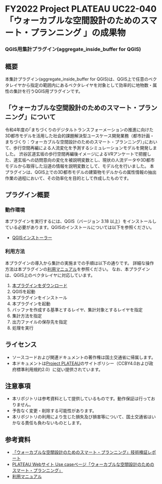 # FY2022 Project PLATEAU UC22-040 「ウォーカブルな空間設計のためのスマート・プランニング 」の成果物
### QGIS用集計プラグイン(aggregate_inside_buffer for QGIS)

## 概要 
本集計プラグイン(aggregate_inside_buffer for QGIS)は、QGIS上で任意のベクタレイヤから指定の範囲内にあるベクタレイヤを対象として効率的に地物数・属性の集計を行うQGIS用プラグインです。

## 「ウォーカブルな空間設計のためのスマート・プランニング」について 
令和4年度の｢まちづくりのデジタルトランスフォーメーションの推進に向けた3D都市モデルを活用した社会的課題解決型ユースケース開発業務（都市計画・まちづくり：ウォーカブルな空間設計のためのスマート・プランニング）｣において、歩行空間再編による人流変化を予測するシミュレーションモデルを開発しました。
渋谷区道玄坂の歩行空間再編後イメージによるVRアンケートで把握した、道玄坂への訪問意向の変化を被説明変数とし、現状の人流データや3D都市モデルから取得した沿道の情報を説明変数として、モデル化を行いました。
本プラグインは、QGIS上での3D都市モデルの建築物モデルからの属性情報の抽出作業の過程において、その効率化を目的として作成したものです。

## プラグイン概要
### 動作環境
本プラグインを実行するには、QGIS（バージョン 3.18 以上）をインストールしている必要があります。QGISのインストールについては以下を参照ください。

* [QGISインストーラー](https://qgis.org/ja/site/forusers/download.html)

### 利用方法
本プラグインの導入から集計の実施までの手順は以下の通りです。
詳細な操作方法は本プラグインの[利用マニュアル](https://project-plateau.github.io/UC22-040-QGIS-aggregate-plugin/)を参照ください。
なお、本プラグインは、QGIS上のベクタレイヤに対応しています。

1.	[本プラグインをダウンロード](../../releases)
2.	QGISを起動
3.	本プラグインをインストール
4.  本プラグインを起動
5.	バッファを作成する基準とするレイヤ、集計対象とするレイヤを指定
6.	集計方法を指定
7.  出力ファイルの保存先を指定
8.	処理を実行
 
## ライセンス 
* ソースコードおよび関連ドキュメントの著作権は国土交通省に帰属します。
* 本ドキュメントは[Project PLATEAU](https://www.mlit.go.jp/plateau/site-policy/)のサイトポリシー（CCBY4.0および政府標準利用規約2.0）に従い提供されています。

## 注意事項 
* 本リポジトリは参考資料として提供しているものです。動作保証は行っておりません。
* 予告なく変更・削除する可能性があります。
* 本リポジトリの利用により生じた損失及び損害等について、国土交通省はいかなる責任も負わないものとします。

## 参考資料
* [「ウォーカブルな空間設計のためのスマート・プランニング」技術検証レポート](https://www.mlit.go.jp/plateau/libraries/technical-reports/)  
* [PLATEAU Webサイト Use caseページ「ウォーカブルな空間設計のためのスマート・プランニング」](https://www.mlit.go.jp/plateau/use-case/)
* [利用マニュアル](https://andou6460.github.io/PLATEAU-UC22-040-QGIS-aggregate-plugin-Manual/index.html)
